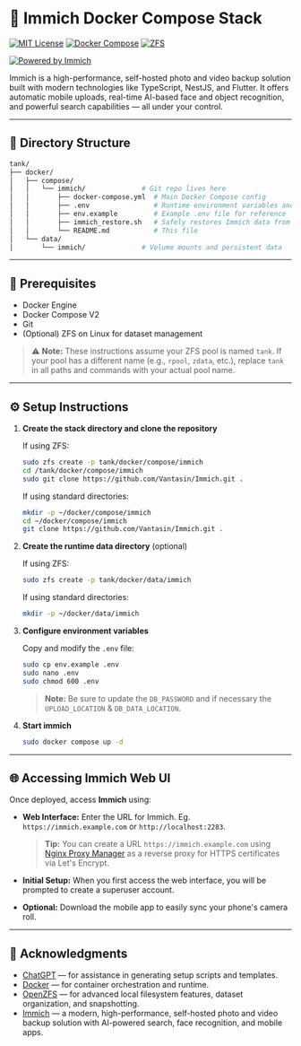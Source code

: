# 📸 Immich Docker Compose Stack

[![MIT License](https://img.shields.io/github/license/Vantasin/Immich?style=flat-square)](LICENSE)
[![Docker Compose](https://img.shields.io/badge/Docker-Compose-blue?logo=docker)](https://www.docker.com/)
[![ZFS](https://img.shields.io/badge/ZFS-OpenZFS-blue?style=flat-square)](https://openzfs.org/)

[![Powered by Immich](https://img.shields.io/badge/Powered%20by-Immich-5562EA?logo=immich&logoColor=white&style=flat-square)](https://github.com/immich-app/immich)

Immich is a high-performance, self-hosted photo and video backup solution built with modern technologies like TypeScript, NestJS, and Flutter. It offers automatic mobile uploads, real-time AI-based face and object recognition, and powerful search capabilities — all under your control.

---

## 📁 Directory Structure

```bash
tank/
├── docker/
│   ├── compose/
│   │   └── immich/              # Git repo lives here
│   │       ├── docker-compose.yml  # Main Docker Compose config
│   │       ├── .env                # Runtime environment variables and secrets (gitignored!)
│   │       ├── env.example         # Example .env file for reference
│   │       ├── immich_restore.sh   # Safely restores Immich data from a backup using directory paths loaded from the .env file.
│   │       └── README.md           # This file
│   └── data/
│       └── immich/              # Volume mounts and persistent data
```

---

## 🧰 Prerequisites

* Docker Engine
* Docker Compose V2
* Git
* (Optional) ZFS on Linux for dataset management

> ⚠️ **Note:** These instructions assume your ZFS pool is named `tank`. If your pool has a different name (e.g., `rpool`, `zdata`, etc.), replace `tank` in all paths and commands with your actual pool name.

---

## ⚙️ Setup Instructions

1. **Create the stack directory and clone the repository**

   If using ZFS:
   ```bash
   sudo zfs create -p tank/docker/compose/immich
   cd /tank/docker/compose/immich
   sudo git clone https://github.com/Vantasin/Immich.git .
   ```

   If using standard directories:
   ```bash
   mkdir -p ~/docker/compose/immich
   cd ~/docker/compose/immich
   git clone https://github.com/Vantasin/Immich.git .
   ```

2. **Create the runtime data directory** (optional)

   If using ZFS:
   ```bash
   sudo zfs create -p tank/docker/data/immich
   ```

   If using standard directories:
   ```bash
   mkdir -p ~/docker/data/immich
   ```

3. **Configure environment variables**

   Copy and modify the `.env` file:

   ```bash
   sudo cp env.example .env
   sudo nano .env
   sudo chmod 600 .env
   ```

   > **Note:** Be sure to update the `DB_PASSWORD` and if necessary the `UPLOAD_LOCATION` & `DB_DATA_LOCATION`.

5. **Start immich**

   ```bash
   sudo docker compose up -d
   ```

---

## 🌐 Accessing Immich Web UI

Once deployed, access **Immich** using:

- **Web Interface:** Enter the URL for Immich. Eg. `https://immich.example.com` or `http://localhost:2283`.

   > **Tip:** You can create a URL `https://immich.example.com` using [Nginx Proxy Manager](https://github.com/Vantasin/Nginx-Proxy-Manager.git) as a reverse proxy for HTTPS certificates via Let's Encrypt.

- **Initial Setup:** When you first access the web interface, you will be prompted to create a superuser account.

- **Optional:** Download the mobile app to easily sync your phone's camera roll.

---

## 🙏 Acknowledgments

- [ChatGPT](https://openai.com/chatgpt) — for assistance in generating setup scripts and templates.
- [Docker](https://www.docker.com/) — for container orchestration and runtime.
- [OpenZFS](https://openzfs.org/) — for advanced local filesystem features, dataset organization, and snapshotting.
- [Immich](https://github.com/immich-app/immich) — a modern, high-performance, self-hosted photo and video backup solution with AI-powered search, face recognition, and mobile apps.
